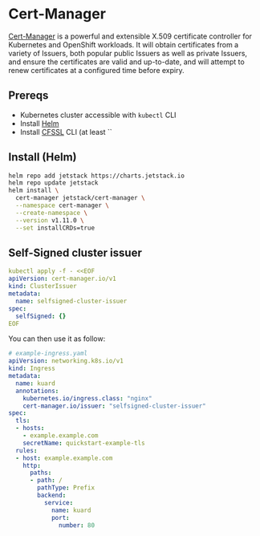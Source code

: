 # Cert-Manager

[Cert-Manager](https://cert-manager.io/) is a powerful and extensible X.509 certificate controller for Kubernetes and OpenShift workloads. It will obtain certificates from a variety of Issuers, both popular public Issuers as well as private Issuers, and ensure the certificates are valid and up-to-date, and will attempt to renew certificates at a configured time before expiry.

## Prereqs

- Kubernetes cluster accessible with `kubectl` CLI
- Install [Helm](https://helm.sh/docs/intro/install/)
- Install [CFSSL](https://github.com/cloudflare/cfssl/releases/latest) CLI (at least ``

## Install (Helm)

```sh
helm repo add jetstack https://charts.jetstack.io
helm repo update jetstack
helm install \
  cert-manager jetstack/cert-manager \
  --namespace cert-manager \
  --create-namespace \
  --version v1.11.0 \
  --set installCRDs=true
```

## Self-Signed cluster issuer

```yaml
kubectl apply -f - <<EOF
apiVersion: cert-manager.io/v1
kind: ClusterIssuer
metadata:
  name: selfsigned-cluster-issuer
spec:
  selfSigned: {}
EOF
```

You can then use it as follow:

```yaml
# example-ingress.yaml
apiVersion: networking.k8s.io/v1
kind: Ingress
metadata:
  name: kuard
  annotations:
    kubernetes.io/ingress.class: "nginx"    
    cert-manager.io/issuer: "selfsigned-cluster-issuer"
spec:
  tls:
  - hosts:
    - example.example.com
    secretName: quickstart-example-tls
  rules:
  - host: example.example.com
    http:
      paths:
      - path: /
        pathType: Prefix
        backend:
          service:
            name: kuard
            port:
              number: 80
```
